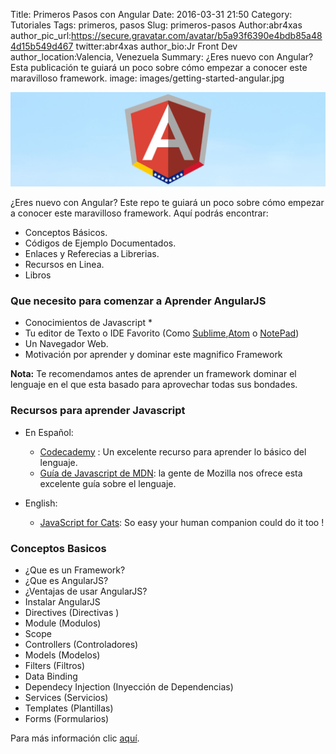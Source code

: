 Title: Primeros Pasos con Angular
Date: 2016-03-31 21:50
Category: Tutoriales
Tags: primeros, pasos
Slug: primeros-pasos
Author:abr4xas
author_pic_url:https://secure.gravatar.com/avatar/b5a93f6390e4bdb85a484d15b549d467
twitter:abr4xas
author_bio:Jr Front Dev
author_location:Valencia, Venezuela
Summary: ¿Eres nuevo con Angular? Esta publicación te guiará un poco sobre cómo empezar a conocer este maravilloso framework.
image: images/getting-started-angular.jpg


![ngVenezuela Logo](images/get_started_angular.jpg)


¿Eres nuevo con Angular? Este repo te guiará un poco sobre cómo empezar a conocer este maravilloso framework. Aquí podrás encontrar:

- Conceptos Básicos.
- Códigos de Ejemplo Documentados.
- Enlaces y Referecias a Librerias.
- Recursos en Linea.
- Libros

### Que necesito para comenzar a Aprender AngularJS

* Conocimientos de Javascript *
* Tu editor de Texto o IDE Favorito (Como [Sublime](http://www.sublimetext.com/),[Atom](https://atom.io/) o [NotePad](https://notepad-plus-plus.org/))
* Un Navegador Web.
* Motivación por aprender y dominar este magnifico Framework

**Nota:** Te recomendamos antes de aprender un framework dominar el lenguaje en el que esta basado para aprovechar todas sus bondades.

### Recursos para aprender Javascript
* En Español:
    * [Codecademy](https://www.codecademy.com/tracks/javascript) : Un excelente recurso para aprender lo básico del lenguaje.
    * [Guía de Javascript de MDN](https://developer.mozilla.org/es/docs/Web/JavaScript/Guide): la gente de Mozilla nos ofrece esta excelente guía sobre el lenguaje.

* English:
    * [JavaScript for Cats](http://jsforcats.com/): So easy your human companion could do it too !

### Conceptos Basicos
- ¿Que es un Framework?
- ¿Que es AngularJS?
- ¿Ventajas de usar AngularJS?
- Instalar AngularJS
- Directives (Directivas )
- Module (Modulos)
- Scope
- Controllers (Controladores)
- Models (Modelos)
- Filters (Filtros)
- Data Binding
- Dependecy Injection (Inyección de Dependencias)
- Services (Servicios)
- Templates (Plantillas)
- Forms (Formularios)

Para más información clic [aquí](https://github.com/ngVenezuela/primeros-pasos).

